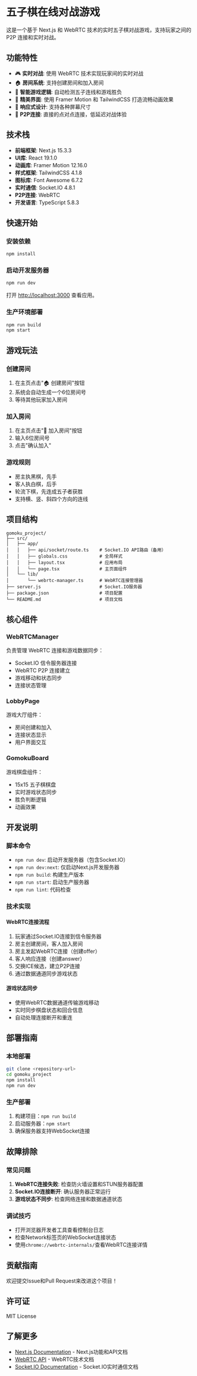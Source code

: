 # 五子棋在线对战游戏

这是一个基于 Next.js 和 WebRTC 技术的实时五子棋对战游戏，支持玩家之间的 P2P 连接和实时对战。

## 功能特性

- 🎮 **实时对战**: 使用 WebRTC 技术实现玩家间的实时对战
- 🏠 **房间系统**: 支持创建房间和加入房间
- 🎯 **智能游戏逻辑**: 自动检测五子连线和游戏胜负
- 🎨 **精美界面**: 使用 Framer Motion 和 TailwindCSS 打造流畅动画效果
- 📱 **响应式设计**: 支持各种屏幕尺寸
- 🔗 **P2P连接**: 直接的点对点连接，低延迟对战体验

## 技术栈

- **前端框架**: Next.js 15.3.3
- **UI库**: React 19.1.0
- **动画库**: Framer Motion 12.16.0
- **样式框架**: TailwindCSS 4.1.8
- **图标库**: Font Awesome 6.7.2
- **实时通信**: Socket.IO 4.8.1
- **P2P连接**: WebRTC
- **开发语言**: TypeScript 5.8.3

## 快速开始

### 安装依赖

```bash
npm install
```

### 启动开发服务器

```bash
npm run dev
```

打开 [http://localhost:3000](http://localhost:3000) 查看应用。

### 生产环境部署

```bash
npm run build
npm start
```

## 游戏玩法

### 创建房间
1. 在主页点击"🏠 创建房间"按钮
2. 系统会自动生成一个6位房间号
3. 等待其他玩家加入房间

### 加入房间
1. 在主页点击"🚪 加入房间"按钮
2. 输入6位房间号
3. 点击"确认加入"

### 游戏规则
- 房主执黑棋，先手
- 客人执白棋，后手
- 轮流下棋，先连成五子者获胜
- 支持横、竖、斜四个方向的连线

## 项目结构

```
gomoku_project/
├── src/
│   ├── app/
│   │   ├── api/socket/route.ts    # Socket.IO API路由（备用）
│   │   ├── globals.css            # 全局样式
│   │   ├── layout.tsx             # 应用布局
│   │   └── page.tsx               # 主页面组件
│   └── lib/
│       └── webrtc-manager.ts      # WebRTC连接管理器
├── server.js                      # Socket.IO服务器
├── package.json                   # 项目配置
└── README.md                      # 项目文档
```

## 核心组件

### WebRTCManager
负责管理 WebRTC 连接和游戏数据同步：
- Socket.IO 信令服务器连接
- WebRTC P2P 连接建立
- 游戏移动和状态同步
- 连接状态管理

### LobbyPage
游戏大厅组件：
- 房间创建和加入
- 连接状态显示
- 用户界面交互

### GomokuBoard
游戏棋盘组件：
- 15x15 五子棋棋盘
- 实时游戏状态同步
- 胜负判断逻辑
- 动画效果

## 开发说明

### 脚本命令
- `npm run dev`: 启动开发服务器（包含Socket.IO）
- `npm run dev:next`: 仅启动Next.js开发服务器
- `npm run build`: 构建生产版本
- `npm run start`: 启动生产服务器
- `npm run lint`: 代码检查

### 技术实现

#### WebRTC连接流程
1. 玩家通过Socket.IO连接到信令服务器
2. 房主创建房间，客人加入房间
3. 房主发起WebRTC连接（创建offer）
4. 客人响应连接（创建answer）
5. 交换ICE候选，建立P2P连接
6. 通过数据通道同步游戏状态

#### 游戏状态同步
- 使用WebRTC数据通道传输游戏移动
- 实时同步棋盘状态和回合信息
- 自动处理连接断开和重连

## 部署指南

### 本地部署
```bash
git clone <repository-url>
cd gomoku_project
npm install
npm run dev
```

### 生产部署
1. 构建项目：`npm run build`
2. 启动服务器：`npm start`
3. 确保服务器支持WebSocket连接

## 故障排除

### 常见问题
1. **WebRTC连接失败**: 检查防火墙设置和STUN服务器配置
2. **Socket.IO连接断开**: 确认服务器正常运行
3. **游戏状态不同步**: 检查网络连接和数据通道状态

### 调试技巧
- 打开浏览器开发者工具查看控制台日志
- 检查Network标签页的WebSocket连接状态
- 使用`chrome://webrtc-internals/`查看WebRTC连接详情

## 贡献指南

欢迎提交Issue和Pull Request来改进这个项目！

## 许可证

MIT License

## 了解更多

- [Next.js Documentation](https://nextjs.org/docs) - Next.js功能和API文档
- [WebRTC API](https://developer.mozilla.org/en-US/docs/Web/API/WebRTC_API) - WebRTC技术文档
- [Socket.IO Documentation](https://socket.io/docs/) - Socket.IO实时通信文档
